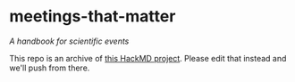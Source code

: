 # meetings-that-matter
_A handbook for scientific events_

This repo is an archive of [this HackMD project](https://hackmd.io/dUYWLDDISnOwjEVAwdZKJg). Please edit that instead and we'll push from there.
